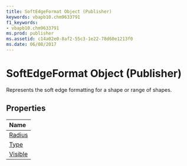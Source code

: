 ```yaml
---
title: SoftEdgeFormat Object (Publisher)
keywords: vbapb10.chm9633791
f1_keywords:
- vbapb10.chm9633791
ms.prod: publisher
ms.assetid: c14a02e0-8af2-55c3-1e22-78d60e1213f0
ms.date: 06/08/2017
---
```



# SoftEdgeFormat Object (Publisher)

Represents the soft edge formatting for a shape or range of shapes.
 


## Properties



|**Name**|
|:-----|
|[Radius](Publisher.softedgeformat.radius.md)|
|[Type](Publisher.softedgeformat.type.md)|
|[Visible](Publisher.softedgeformat.visible.md)|

